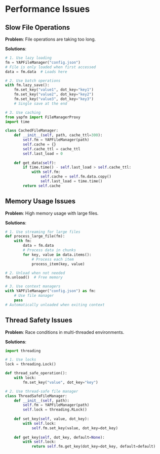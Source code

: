 # Performance Issues

## Slow File Operations

**Problem**: File operations are taking too long.

**Solutions**:
```python
# 1. Use lazy loading
fm = YAPFileManager("config.json")
# File is only loaded when first accessed
data = fm.data  # Loads here

# 2. Use batch operations
with fm.lazy_save():
    fm.set_key("value1", dot_key="key1")
    fm.set_key("value2", dot_key="key2")
    fm.set_key("value3", dot_key="key3")
    # Single save at the end

# 3. Use caching
from yapfm import FileManagerProxy
import time

class CachedFileManager:
    def __init__(self, path, cache_ttl=300):
        self.fm = YAPFileManager(path)
        self.cache = {}
        self.cache_ttl = cache_ttl
        self.last_load = 0
    
    def get_data(self):
        if time.time() - self.last_load > self.cache_ttl:
            with self.fm:
                self.cache = self.fm.data.copy()
                self.last_load = time.time()
        return self.cache
```

## Memory Usage Issues

**Problem**: High memory usage with large files.

**Solutions**:
```python
# 1. Use streaming for large files
def process_large_file(fm):
    with fm:
        data = fm.data
        # Process data in chunks
        for key, value in data.items():
            # Process each item
            process_item(key, value)

# 2. Unload when not needed
fm.unload()  # Free memory

# 3. Use context managers
with YAPFileManager("config.json") as fm:
    # Use file manager
    pass
# Automatically unloaded when exiting context
```

## Thread Safety Issues

**Problem**: Race conditions in multi-threaded environments.

**Solutions**:
```python
import threading

# 1. Use locks
lock = threading.Lock()

def thread_safe_operation():
    with lock:
        fm.set_key("value", dot_key="key")

# 2. Use thread-safe file manager
class ThreadSafeFileManager:
    def __init__(self, path):
        self.fm = YAPFileManager(path)
        self.lock = threading.RLock()
    
    def set_key(self, value, dot_key):
        with self.lock:
            self.fm.set_key(value, dot_key=dot_key)
    
    def get_key(self, dot_key, default=None):
        with self.lock:
            return self.fm.get_key(dot_key=dot_key, default=default)
```
